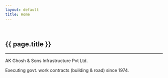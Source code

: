 ```yaml
---
layout: default
title: Home
---
```


<br/>

## {{ page.title }}

---


AK Ghosh & Sons Infrastructure Pvt Ltd.

Executing govt. work contracts (building & road) since 1974.